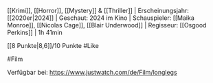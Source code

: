 
[[Krimi]], [[Horror]], [[Mystery]] & [[Thriller]] | Erscheinungsjahr: [[2020er|2024]] | Geschaut: 2024 im Kino | Schauspieler: [[Maika Monroe]], [[Nicolas Cage]], [[Blair Underwood]] | Regisseur: [[Osgood Perkins]] | 1h 41min

[[8 Punkte|8,6]]/10 Punkte #Like


#Film

Verfügbar bei: https://www.justwatch.com/de/Film/longlegs